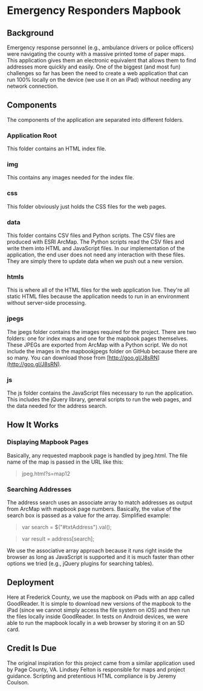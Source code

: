 Emergency Responders Mapbook
============================

Background
----------

Emergency response personnel (e.g., ambulance drivers or police officers) were navigating the county with a massive printed tome of paper maps.  This application gives them an electronic equivalent that allows them to find addresses more quickly and easily.  One of the biggest (and most fun) challenges so far has been the need to create a web application that can run 100% locally on the device (we use it on an iPad) without needing any network connection.  

Components
----------

The components of the application are separated into different folders.

### Application Root

This folder contains an HTML index file.

### img

This contains any images needed for the index file.

### css

This folder obviously just holds the CSS files for the web pages.

### data

This folder contains CSV files and Python scripts.  The CSV files are produced with ESRI ArcMap.  The Python scripts read the CSV files and write them into HTML and JavaScript files.  In our implementation of the application, the end user does not need any interaction with these files.  They are simply there to update data when we push out a new version.

### htmls

This is where all of the HTML files for the web application live.  They're all static HTML files because the application needs to run in an environment without server-side processing.

### jpegs

The jpegs folder contains the images required for the project.  There are two folders: one for index maps and one for the mapbook pages themselves.  These JPEGs are exported from ArcMap with a Python script.  We do not include the images in the mapbookjpegs folder on GitHub because there are so many.  You can download those from [http://goo.gl/J8sRN](http://goo.gl/J8sRN).

### js

The js folder contains the JavaScript files necessary to run the application.  This includes the jQuery library, general scripts to run the web pages, and the data needed for the address search.

How It Works
------------

### Displaying Mapbook Pages

Basically, any requested mapbook page is handled by jpeg.html.  The file name of the map is passed in the URL like this:

> jpeg.html?s=map12

### Searching Addresses

The address search uses an associate array to match addresses as output from ArcMap with mapbook page numbers.  Basically, the value of the search box is passed as a value for the array.  Simplified example:

> var search = $("#txtAddress").val();

> var result = address[search];

We use the associative array approach because it runs right inside the browser as long as JavaScript is supported and it is much faster than other options we tried (e.g., jQuery plugins for searching tables).

Deployment
----------

Here at Frederick County, we use the mapbook on iPads with an app called GoodReader.  It is simple to download new versions of the mapbook to the iPad (since we cannot simply access the file system on iOS) and then run the files locally inside GoodReader.  In tests on Android devices, we were able to run the mapbook locally in a web browser by storing it on an SD card.

Credit Is Due
-------------

The original inspiration for this project came from a similar application used by Page County, VA.  Lindsey Felton is responsible for maps and project guidance.  Scripting and pretentious HTML compliance is by Jeremy Coulson.


